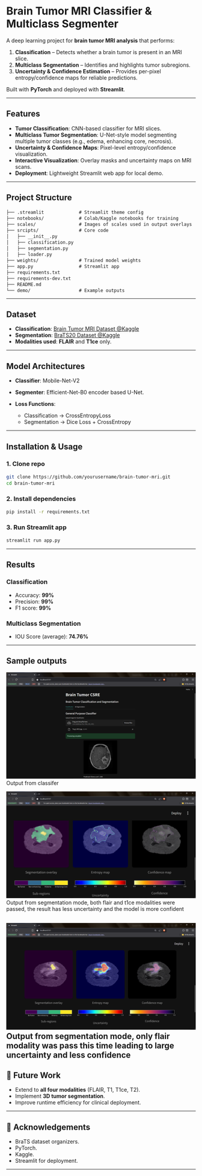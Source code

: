 # Brain Tumor MRI Classifier & Multiclass Segmenter

A deep learning project for **brain tumor MRI analysis** that performs:

1. **Classification** – Detects whether a brain tumor is present in an MRI slice.
2. **Multiclass Segmentation** – Identifies and highlights tumor subregions.
3. **Uncertainty & Confidence Estimation** – Provides per-pixel entropy/confidence maps for reliable predictions.

Built with **PyTorch** and deployed with **Streamlit**.

---

## Features

* **Tumor Classification**: CNN-based classifier for MRI slices.
* **Multiclass Tumor Segmentation**: U-Net-style model segmenting multiple tumor classes (e.g., edema, enhancing core, necrosis).
* **Uncertainty & Confidence Maps**: Pixel-level entropy/confidence visualization.
* **Interactive Visualization**: Overlay masks and uncertainty maps on MRI scans.
* **Deployment**: Lightweight Streamlit web app for local demo.

---

## Project Structure

```
├── .streamlit             # Streamlit theme config
├── notebooks/             # Colab/Kaggle notebooks for training
├── scales/                # Images of scales used in output overlays
├── srcipts/               # Core code
│   ├── __init__.py
│   ├── classification.py
│   ├── segmentation.py
│   ├── loader.py
├── weights/               # Trained model weights
├── app.py                 # Streamlit app
├── requirements.txt
├── requirements-dev.txt
├── README.md
└── demo/                  # Example outputs
```

---

## Dataset
* **Classification**: [Brain Tumor MRI Dataset @Kaggle](https://www.kaggle.com/datasets/masoudnickparvar/brain-tumor-mri-dataset)
* **Segmentation**: [BraTS20 Dataset @Kaggle](https://www.kaggle.com/datasets/awsaf49/brats20-dataset-training-validation)
* **Modalities used**: **FLAIR** and **T1ce** only.
---

## Model Architectures

* **Classifier**: Mobile-Net-V2
* **Segmenter**: Efficient-Net-B0 encoder based U-Net.
* **Loss Functions**:

  * Classification → CrossEntropyLoss
  * Segmentation → Dice Loss + CrossEntropy

---

## Installation & Usage

### 1. Clone repo

```bash
git clone https://github.com/yourusername/brain-tumor-mri.git
cd brain-tumor-mri
```

### 2. Install dependencies

```bash
pip install -r requirements.txt
```

### 3. Run Streamlit app

```bash
streamlit run app.py
```

---

## Results

### Classification

* Accuracy: **99%**
* Precision: **99%**
* F1 score: **99%**

### Multiclass Segmentation

* IOU Score (average): **74.76%**

---
## Sample outputs 

![classification output](demo/classification_result.png)
Output from classifer 

![segementation output both modalities](demo/segementation_results_both_modalities.png)
Output from segmentation mode, both flair and t1ce modalities were passed, the result has less uncertainty and the model is more confident


![segemwntation output single modality](demo/segementation_results_single_modality.png)
Output from segmentation mode, only flair modality was pass this time leading to large uncertainty and less confidence
---
## 📌 Future Work

* Extend to **all four modalities** (FLAIR, T1, T1ce, T2).
* Implement **3D tumor segmentation**.
* Improve runtime efficiency for clinical deployment.

---

## 🙌 Acknowledgements

* BraTS dataset organizers.
* PyTorch.
* Kaggle.
* Streamlit for deployment.

---